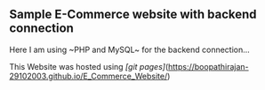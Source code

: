## Sample E-Commerce website with backend connection

Here I am using ~PHP and MySQL~ for the backend connection...

This Website was hosted using _[git pages]_(https://boopathirajan-29102003.github.io/E_Commerce_Website/)
